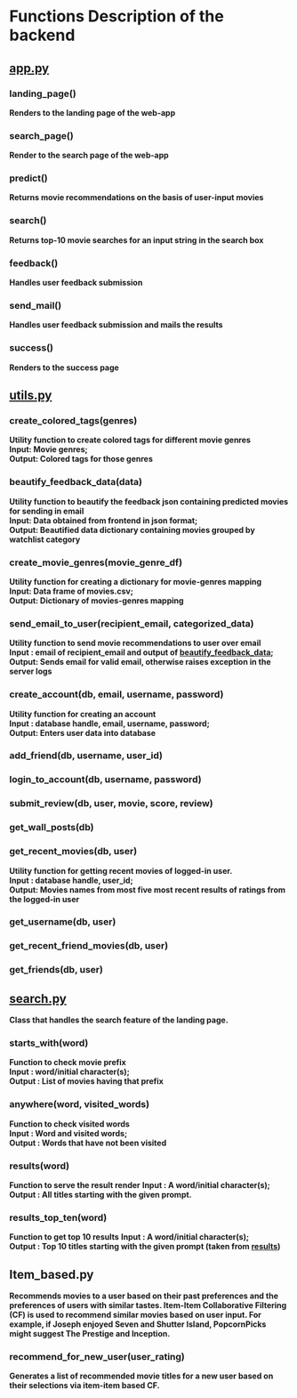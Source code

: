 # Functions Description of the backend

## [app.py](https://github.com/brwali/PopcornPicks/blob/master/src/recommenderapp/app.py)

### landing_page()
**Renders to the landing page of the web-app**

### search_page()
**Render to the search page of the web-app**

### predict()
**Returns movie recommendations on the basis of user-input movies**

### search()
**Returns top-10 movie searches for an input string in the search box**

### feedback()
**Handles user feedback submission**

### send_mail()
**Handles user feedback submission and mails the results**

### success()
**Renders to the success page**

## [utils.py](https://github.com/brwali/PopcornPicks/blob/master/src/recommenderapp/utils.py)

### create_colored_tags(genres)
**Utility function to create colored tags for different movie genres**<br/>
**Input: Movie genres;<br/> Output: Colored tags for those genres**

### beautify_feedback_data(data)
**Utility function to beautify the feedback json containing predicted movies for sending in email**<br/>
**Input: Data obtained from frontend in json format;<br/> Output: Beautified data dictionary containing movies grouped by watchlist category**

### create_movie_genres(movie_genre_df)
**Utility function for creating a dictionary for movie-genres mapping**<br/>
**Input: Data frame of movies.csv;<br/> Output: Dictionary of movies-genres mapping**

### send_email_to_user(recipient_email, categorized_data)
**Utility function to send movie recommendations to user over email**<br/>
**Input : email of recipient_email and output of [beautify_feedback_data](https://github.com/adipai/PopcornPicks/wiki/Backend/_edit#beautify_feedback_datadata);<br/> Output: Sends email for valid email, otherwise raises exception in the server logs**<br/>

### create_account(db, email, username, password)
**Utility function for creating an account**<br/>
**Input : database handle, email, username, password;<br/> Output: Enters user data into database**<br/>

### add_friend(db, username, user_id)

### login_to_account(db, username, password)

### submit_review(db, user, movie, score, review)

### get_wall_posts(db)

### get_recent_movies(db, user)
**Utility function for getting recent movies of logged-in user.**<br/>
**Input : database handle, user_id;<br/> Output: Movies names from most five most recent results of ratings from the logged-in user**<br/>

### get_username(db, user)

### get_recent_friend_movies(db, user)

### get_friends(db, user)

## [search.py](https://github.com/brwali/PopcornPicks/blob/master/src/recommenderapp/search.py)
**Class that handles the search feature of the landing page.**

### starts_with(word)
**Function to check movie prefix**<br/>
**Input : word/initial character(s);<br/> Output : List of movies having that prefix**<br/>

### anywhere(word, visited_words)
**Function to check visited words**<br/>
**Input : Word and visited words;<br/> Output : Words that have not been visited**<br/>

### results(word)
**Function to serve the result render**
**Input : A word/initial character(s);<br/> Output : All titles starting with the given prompt.**<br/>

### results_top_ten(word)
**Function to get top 10 results**
**Input : A word/initial character(s);<br/> Output : Top 10 titles starting with the given prompt (taken from [results](https://github.com/adipai/PopcornPicks/wiki/Backend/_edit#resultsself-word))**<br/>

## Item_based.py
**Recommends movies to a user based on their past preferences and the preferences of users with similar tastes. Item-Item Collaborative Filtering (CF) is used to recommend similar movies based on user input. For example, if Joseph enjoyed Seven and Shutter Island, PopcornPicks might suggest The Prestige and Inception.**

### recommend_for_new_user(user_rating)
**Generates a list of recommended movie titles for a new user based on their selections via item-item based CF.**

